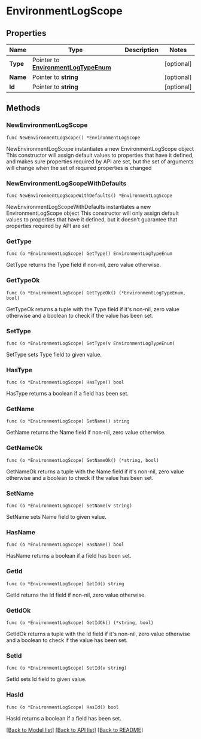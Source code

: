 # EnvironmentLogScope

## Properties

Name | Type | Description | Notes
------------ | ------------- | ------------- | -------------
**Type** | Pointer to [**EnvironmentLogTypeEnum**](EnvironmentLogTypeEnum.md) |  | [optional] 
**Name** | Pointer to **string** |  | [optional] 
**Id** | Pointer to **string** |  | [optional] 

## Methods

### NewEnvironmentLogScope

`func NewEnvironmentLogScope() *EnvironmentLogScope`

NewEnvironmentLogScope instantiates a new EnvironmentLogScope object
This constructor will assign default values to properties that have it defined,
and makes sure properties required by API are set, but the set of arguments
will change when the set of required properties is changed

### NewEnvironmentLogScopeWithDefaults

`func NewEnvironmentLogScopeWithDefaults() *EnvironmentLogScope`

NewEnvironmentLogScopeWithDefaults instantiates a new EnvironmentLogScope object
This constructor will only assign default values to properties that have it defined,
but it doesn't guarantee that properties required by API are set

### GetType

`func (o *EnvironmentLogScope) GetType() EnvironmentLogTypeEnum`

GetType returns the Type field if non-nil, zero value otherwise.

### GetTypeOk

`func (o *EnvironmentLogScope) GetTypeOk() (*EnvironmentLogTypeEnum, bool)`

GetTypeOk returns a tuple with the Type field if it's non-nil, zero value otherwise
and a boolean to check if the value has been set.

### SetType

`func (o *EnvironmentLogScope) SetType(v EnvironmentLogTypeEnum)`

SetType sets Type field to given value.

### HasType

`func (o *EnvironmentLogScope) HasType() bool`

HasType returns a boolean if a field has been set.

### GetName

`func (o *EnvironmentLogScope) GetName() string`

GetName returns the Name field if non-nil, zero value otherwise.

### GetNameOk

`func (o *EnvironmentLogScope) GetNameOk() (*string, bool)`

GetNameOk returns a tuple with the Name field if it's non-nil, zero value otherwise
and a boolean to check if the value has been set.

### SetName

`func (o *EnvironmentLogScope) SetName(v string)`

SetName sets Name field to given value.

### HasName

`func (o *EnvironmentLogScope) HasName() bool`

HasName returns a boolean if a field has been set.

### GetId

`func (o *EnvironmentLogScope) GetId() string`

GetId returns the Id field if non-nil, zero value otherwise.

### GetIdOk

`func (o *EnvironmentLogScope) GetIdOk() (*string, bool)`

GetIdOk returns a tuple with the Id field if it's non-nil, zero value otherwise
and a boolean to check if the value has been set.

### SetId

`func (o *EnvironmentLogScope) SetId(v string)`

SetId sets Id field to given value.

### HasId

`func (o *EnvironmentLogScope) HasId() bool`

HasId returns a boolean if a field has been set.


[[Back to Model list]](../README.md#documentation-for-models) [[Back to API list]](../README.md#documentation-for-api-endpoints) [[Back to README]](../README.md)



